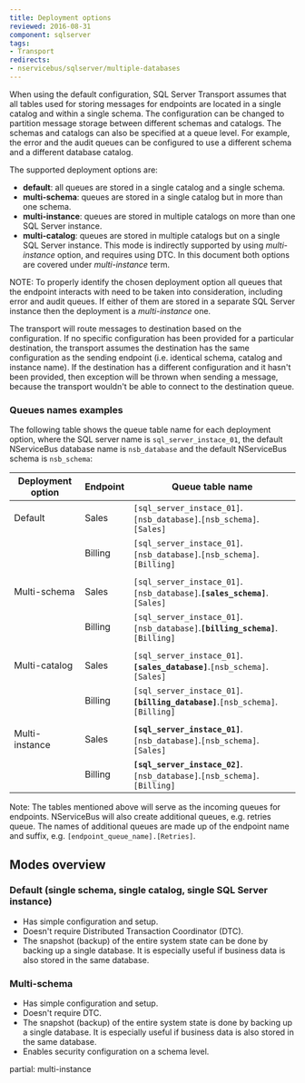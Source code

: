 ```yaml
---
title: Deployment options
reviewed: 2016-08-31
component: sqlserver
tags:
- Transport
redirects:
- nservicebus/sqlserver/multiple-databases
---
```


When using the default configuration, SQL Server Transport assumes that all tables used for storing messages for endpoints are located in a single catalog and within a single schema. The configuration can be changed to partition message storage between different schemas and catalogs. The schemas and catalogs can also be specified at a queue level. For example, the error and the audit queues can be configured to use a different schema and a different database catalog.

The supported deployment options are:

 * **default**: all queues are stored in a single catalog and a single schema.
 * **multi-schema**: queues are stored in a single catalog but in more than one schema.
 * **multi-instance**: queues are stored in multiple catalogs on more than one SQL Server instance.
 * **multi-catalog**: queues are stored in multiple catalogs but on a single SQL Server instance. This mode is indirectly supported by using *multi-instance* option, and requires using DTC. In this document both options are covered under *multi-instance* term.

NOTE: To properly identify the chosen deployment option all queues that the endpoint interacts with need to be taken into consideration, including error and audit queues. If either of them are stored in a separate SQL Server instance then the deployment is a *multi-instance* one.

The transport will route messages to destination based on the configuration. If no specific configuration has been provided for a particular destination, the transport assumes the destination has the same configuration as the sending endpoint (i.e. identical schema, catalog and instance name). If the destination has a different configuration and it hasn't been provided, then exception will be thrown when sending a message, because the transport wouldn't be able to connect to the destination queue.


### Queues names examples

The following table shows the queue table name for each deployment option, where the SQL server name is `sql_server_instace_01`, the default NServiceBus database name is `nsb_database` and the default NServiceBus schema is `nsb_schema`:

| Deployment option | Endpoint | Queue table name                                                      |
|-------------------|----------|-----------------------------------------------------------------------|
| Default           | Sales    | `[sql_server_instace_01]`.`[nsb_database]`.`[nsb_schema]`.`[Sales]`           |
|                   | Billing  | `[sql_server_instace_01]`.`[nsb_database]`.`[nsb_schema]`.`[Billing]`         |
||||
| Multi-schema      | Sales    | `[sql_server_instace_01]`.`[nsb_database]`.**`[sales_schema]`**.`[Sales]`     |
|                   | Billing  | `[sql_server_instace_01]`.`[nsb_database]`.**`[billing_schema]`**.`[Billing]` |
||||
| Multi-catalog     | Sales    | `[sql_server_instace_01]`.**`[sales_database]`**.`[nsb_schema]`.`[Sales]`     |
|                   | Billing  | `[sql_server_instace_01]`.**`[billing_database]`**.`[nsb_schema]`.`[Billing]` |
||||
| Multi-instance    | Sales    | **`[sql_server_instace_01]`**.`[nsb_database]`.`[nsb_schema]`.`[Sales]`       |
|                   | Billing  | **`[sql_server_instace_02]`**.`[nsb_database]`.`[nsb_schema]`.`[Billing]`     |

Note: The tables mentioned above will serve as the incoming queues for endpoints. NServiceBus will also create additional queues, e.g. retries queue. The names of additional queues are made up of the endpoint name and suffix, e.g. `[endpoint_queue_name].[Retries]`.


## Modes overview


### Default (single schema, single catalog, single SQL Server instance)

 * Has simple configuration and setup.
 * Doesn't require Distributed Transaction Coordinator (DTC).
 * The snapshot (backup) of the entire system state can be done by backing up a single database. It is especially useful if business data is also stored in the same database.


### Multi-schema

 * Has simple configuration and setup.
 * Doesn't require DTC.
 * The snapshot (backup) of the entire system state is done by backing up a single database. It is especially useful if business data is also stored in the same database.
 * Enables security configuration on a schema level.

partial: multi-instance
